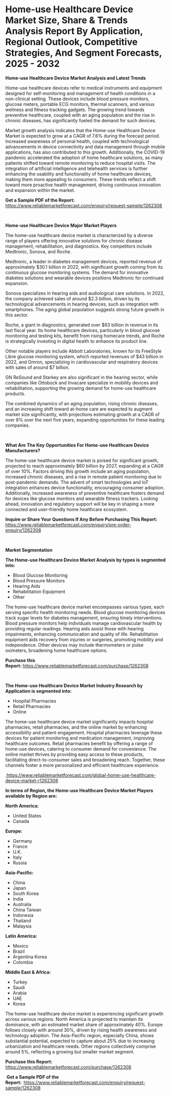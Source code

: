 <p><h1>Home-use Healthcare Device Market Size, Share & Trends Analysis Report By Application, Regional Outlook, Competitive Strategies, And Segment Forecasts, 2025 - 2032</h1></p><p><strong>Home-use Healthcare Device Market Analysis and Latest Trends</strong></p>
<p><p>Home-use healthcare devices refer to medical instruments and equipment designed for self-monitoring and management of health conditions in a non-clinical setting. These devices include blood pressure monitors, glucose meters, portable ECG monitors, thermal scanners, and various wellness and fitness tracking gadgets. The growing trend towards preventive healthcare, coupled with an aging population and the rise in chronic diseases, has significantly fueled the demand for such devices.</p><p>Market growth analysis indicates that the Home-use Healthcare Device Market is expected to grow at a CAGR of 7.6% during the forecast period. Increased awareness of personal health, coupled with technological advancements in device connectivity and data management through mobile applications, has also contributed to this growth. Additionally, the COVID-19 pandemic accelerated the adoption of home healthcare solutions, as many patients shifted toward remote monitoring to reduce hospital visits. The integration of artificial intelligence and telehealth services is further enhancing the usability and functionality of home healthcare devices, making them more appealing to consumers. These trends reflect a shift toward more proactive health management, driving continuous innovation and expansion within the market.</p></p>
<p><strong>Get a Sample PDF of the Report:&nbsp;</strong> <a href="https://www.reliablemarketforecast.com/enquiry/request-sample/1262308?utm_campaign=3512&utm_medium=2&utm_source=Github&utm_content=ia&utm_term=14042025&utm_id=home-use-healthcare-device">https://www.reliablemarketforecast.com/enquiry/request-sample/1262308</a></p>
<p>&nbsp;</p>
<p><strong>Home-use Healthcare Device Major Market Players</strong></p>
<p><p>The home-use healthcare device market is characterized by a diverse range of players offering innovative solutions for chronic disease management, rehabilitation, and diagnostics. Key competitors include Medtronic, Sonova, and Roche. </p><p>Medtronic, a leader in diabetes management devices, reported revenue of approximately $30.1 billion in 2022, with significant growth coming from its continuous glucose monitoring systems. The demand for innovative diabetes solutions and wearable devices positions Medtronic for continued expansion.</p><p>Sonova specializes in hearing aids and audiological care solutions. In 2022, the company achieved sales of around $2.3 billion, driven by its technological advancements in hearing devices, such as integration with smartphones. The aging global population suggests strong future growth in this sector.</p><p>Roche, a giant in diagnostics, generated over $63 billion in revenue in its last fiscal year. Its home healthcare devices, particularly in blood glucose monitoring and testing kits, benefit from rising homecare trends, and Roche is strategically investing in digital health to enhance its product line.</p><p>Other notable players include Abbott Laboratories, known for its FreeStyle Libre glucose monitoring system, which reported revenues of $43 billion in 2022, and Omron, specializing in cardiovascular and respiratory devices with sales of around $7 billion. </p><p>GN ReSound and Starkey are also significant in the hearing sector, while companies like Ottobock and Invacare specialize in mobility devices and rehabilitation, supporting the growing demand for home-use healthcare products.</p><p>The combined dynamics of an aging population, rising chronic diseases, and an increasing shift toward at-home care are expected to augment market size significantly, with projections estimating growth at a CAGR of over 8% over the next five years, expanding opportunities for these leading companies.</p></p>
<p>&nbsp;</p>
<p><strong>What Are The Key Opportunities For Home-use Healthcare Device Manufacturers?</strong></p>
<p><p>The home-use healthcare device market is poised for significant growth, projected to reach approximately $60 billion by 2027, expanding at a CAGR of over 10%. Factors driving this growth include an aging population, increased chronic diseases, and a rise in remote patient monitoring due to post-pandemic demands. The advent of smart technologies and IoT integration enhances device functionality, encouraging consumer adoption. Additionally, increased awareness of preventive healthcare fosters demand for devices like glucose monitors and wearable fitness trackers. Looking ahead, innovation and regulatory support will be key in shaping a more connected and user-friendly home healthcare ecosystem.</p></p>
<p><strong>Inquire or Share Your Questions If Any Before Purchasing This Report:</strong> <a href="https://www.reliablemarketforecast.com/enquiry/pre-order-enquiry/1262308?utm_campaign=3512&utm_medium=2&utm_source=Github&utm_content=ia&utm_term=14042025&utm_id=home-use-healthcare-device">https://www.reliablemarketforecast.com/enquiry/pre-order-enquiry/1262308</a></p>
<p>&nbsp;</p>
<p><strong>Market Segmentation</strong></p>
<p><strong>The Home-use Healthcare Device Market Analysis by types is segmented into:</strong></p>
<p><ul><li>Blood Glucose Monitoring</li><li>Blood Pressure Monitors</li><li>Hearing Aids</li><li>Rehabilitation Equipment</li><li>Other</li></ul></p>
<p><p>The home-use healthcare device market encompasses various types, each serving specific health monitoring needs. Blood glucose monitoring devices track sugar levels for diabetes management, ensuring timely interventions. Blood pressure monitors help individuals manage cardiovascular health by providing regular readings. Hearing aids assist those with hearing impairments, enhancing communication and quality of life. Rehabilitation equipment aids recovery from injuries or surgeries, promoting mobility and independence. Other devices may include thermometers or pulse oximeters, broadening home healthcare options.</p></p>
<p><strong>Purchase this Report:&nbsp;</strong><a href="https://www.reliablemarketforecast.com/purchase/1262308?utm_campaign=3512&utm_medium=2&utm_source=Github&utm_content=ia&utm_term=14042025&utm_id=home-use-healthcare-device">https://www.reliablemarketforecast.com/purchase/1262308</a></p>
<p>&nbsp;</p>
<p><strong>The Home-use Healthcare Device Market Industry Research by Application is segmented into:</strong></p>
<p><ul><li>Hospital Pharmacies</li><li>Retail Pharmacies</li><li>Online</li></ul></p>
<p><p>The home-use healthcare device market significantly impacts hospital pharmacies, retail pharmacies, and the online market by enhancing accessibility and patient engagement. Hospital pharmacies leverage these devices for patient monitoring and medication management, improving healthcare outcomes. Retail pharmacies benefit by offering a range of home-use devices, catering to consumer demand for convenience. The online market thrives by providing easy access to these products, facilitating direct-to-consumer sales and broadening reach. Together, these channels foster a more personalized and efficient healthcare experience.</p></p>
<p><a href="https://www.reliablemarketforecast.com/global-home-use-healthcare-device-market-r1262308?utm_campaign=3512&utm_medium=2&utm_source=Github&utm_content=ia&utm_term=14042025&utm_id=home-use-healthcare-device">&nbsp;https://www.reliablemarketforecast.com/global-home-use-healthcare-device-market-r1262308</a></p>
<p><strong>In terms of Region, the Home-use Healthcare Device Market Players available by Region are:</strong></p>
<p>
    <p> <strong> North America: </strong>
        <ul>
            <li>United States</li>
            <li>Canada</li>
        </ul>
        </p> 
    <p> <strong> Europe: </strong>
        <ul>
            <li>Germany</li>
            <li>France</li>
            <li>U.K.</li>
            <li>Italy</li>
            <li>Russia</li>
        </ul>
        </p> 
    <p> <strong> Asia-Pacific: </strong>
        <ul>
            <li>China</li>
            <li>Japan</li>
            <li>South Korea</li>
            <li>India</li>
            <li>Australia</li>
            <li>China Taiwan</li>
            <li>Indonesia</li>
            <li>Thailand</li>
            <li>Malaysia</li>
        </ul>
        </p> 
    <p> <strong> Latin America: </strong>
        <ul>
            <li>Mexico</li>
            <li>Brazil</li>
            <li>Argentina Korea</li>
            <li>Colombia</li>
        </ul>
        </p> 
    <p> <strong> Middle East & Africa: </strong>
        <ul>
            <li>Turkey</li>
            <li>Saudi</li>
            <li>Arabia</li>
            <li>UAE</li>
            <li>Korea</li>
        </ul>
    </p>
    </p>
<p><p>The home-use healthcare device market is experiencing significant growth across various regions. North America is projected to maintain its dominance, with an estimated market share of approximately 40%. Europe follows closely with around 30%, driven by rising health awareness and technology adoption. The Asia-Pacific region, especially China, shows substantial potential, expected to capture about 25% due to increasing urbanization and healthcare needs. Other regions collectively comprise around 5%, reflecting a growing but smaller market segment.</p></p>
<p><strong>Purchase this Report: </strong><a href="https://www.reliablemarketforecast.com/purchase/1262308?utm_campaign=3512&utm_medium=2&utm_source=Github&utm_content=ia&utm_term=14042025&utm_id=home-use-healthcare-device">https://www.reliablemarketforecast.com/purchase/1262308</a></p>
<p>&nbsp;<strong>Get a Sample PDF of the Report:&nbsp;&nbsp;</strong><a href="https://www.reliablemarketforecast.com/enquiry/request-sample/1262308?utm_campaign=3512&utm_medium=2&utm_source=Github&utm_content=ia&utm_term=14042025&utm_id=home-use-healthcare-device">https://www.reliablemarketforecast.com/enquiry/request-sample/1262308</a></p>
<p><strong></strong></p>
<p><p></p><p></p><p></p></p>